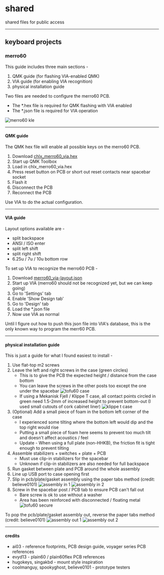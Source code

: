 # shared
shared files for public access

---

## keyboard projects
### merro60
This guide includes three main sections -
1. QMK guide (for flashing VIA-enabled QMK)
2. VIA guide (for enabling VIA recognition)
3. physical installation guide

Two files are needed to configure the merro60 PCB.
- The \*.hex file is required for QMK flashing with VIA enabled
- The \*.json file is required for VIA operation

![merro60 kle](merro60/kle.svg)

---

#### QMK guide
The QMK hex file will enable all possible keys on the merro60 PCB.
1. Download [chlx_merro60_via.hex](merro60/chlx_merro60_via.hex)
2. Start up QMK Toolbox
3. Load in chlx_merro60_via.hex
4. Press reset button on PCB or short out reset contacts near spacebar socket
5. Flash it
6. Disconnect the PCB
7. Reconnect the PCB

Use VIA to do the actual configuration.

---

#### VIA guide
Layout options available are -
- split backspace
- ANSI / ISO enter
- split left shift
- split right shift
- 6.25u / 7u / 10u bottom row

To set up VIA to recognize the merro60 PCB -
1. Download [merro60_via-layout.json](merro60/merro60_via-layout.json)
2. Start up VIA (merro60 should not be recognized yet, but we can keep going)
3. Go to 'Settings' tab
4. Enable 'Show Design tab'
5. Go to 'Design' tab
6. Load the \*.json file
7. Now use VIA as normal

Until I figure out how to push this json file into VIA's database, this is the only known way to program the merr60 PCB.

---

#### physical installation guide
This is just a guide for what I found easiest to install -
1. Use flat-top m2 screws
2. Leave the left and right screws in the case (green circles)
    - This is to give the PCB the expected height / distance from the case bottom
    - You can leave the screws in the other posts too except the one under the spacebar
    ![tofu60 case](merro60/under-pcb.jpeg)
    - If using a Mekanisk Fjell / Klippe T case, all contact points circled in green need 1.5-2mm of increased height to prevent bottom-out (I used small cutouts of cork cabinet liner)
    ![klippe t case](merro60/klippet_fjell_adjustment.jpeg)
3. (Optional) Add a small piece of foam in the bottom left corner of the case
    - I experienced some tilting where the bottom left would dip and the top right would rise
    - Putting a small piece of foam here seems to prevent too much tilt and doesn't affect acoustics / feel
    - Update - When using a full plate (non-HHKB), the friction fit is tight enough to prevent tilting
4. Assemble stabilizers + switches + plate + PCB
    - Must use clip-in stabilizers for the spacebar
    - Unknown if clip-in stabilizers are also needed for full backspace
5. Run gasket between plate and PCB around the whole assembly
6. Line up USB port to case opening first
7. Slip in pcb/plate/gasket assembly using the paper tabs method (credit: believe0101)
    ![assembly in 1](merro60/assemblyin-1.jpeg)
    ![assembly in 2](merro60/assemblyin-2.jpeg)
8. Screw in the spacebar post / PCB tab to ensure PCB can't fall out
    - Bare screw is ok to use without a washer
    - Area has been reinforced with disconnected / floating metal
    ![tofu60 secure](merro60/over-pcb.jpeg)

To pop the pcb/plate/gasket assembly out, reverse the paper tabs method (credit: believe0101)
    ![assembly out 1](merro60/assemblyout-1.jpeg)
    ![assembly out 2](merro60/assemblyout-2.jpeg)

---

#### credits
- ai03 - reference footprints, PCB design guide, voyager series PCB references
- evyd13 - plain60 / plain60flex PCB references
- hugokeys, singakbd - mount style inspiration
- coolmanguy, spookyghost, believe0101 - prototype testers
